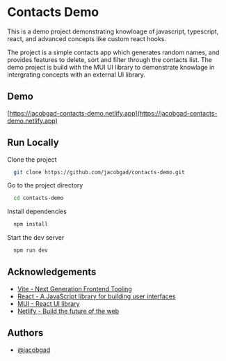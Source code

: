 
# Contacts Demo

This is a demo project demonstrating knowloage of javascript, typescript, react, and advanced concepts like custom react hooks.

The project is a simple contacts app which generates random names, and provides features to delete, sort and filter through the contacts list. The demo project is build with the MUI UI library to demonstrate knowlage in intergrating concepts with an external UI library.




## Demo

[https://jacobgad-contacts-demo.netlify.app](https://jacobgad-contacts-demo.netlify.app)


## Run Locally

Clone the project

```bash
  git clone https://github.com/jacobgad/contacts-demo.git
```

Go to the project directory

```bash
  cd contacts-demo
```

Install dependencies

```bash
  npm install
```

Start the dev server

```bash
  npm run dev
```


## Acknowledgements

 - [Vite - Next Generation Frontend Tooling](https://vitejs.dev/)
 - [React - A JavaScript library for building user interfaces](https://reactjs.org/)
 - [MUI - React UI library](https://mui.com/)
 - [Netlify - Build the future of the web](https://www.netlify.com/)


## Authors

- [@jacobgad](https://github.com/jacobgad)

